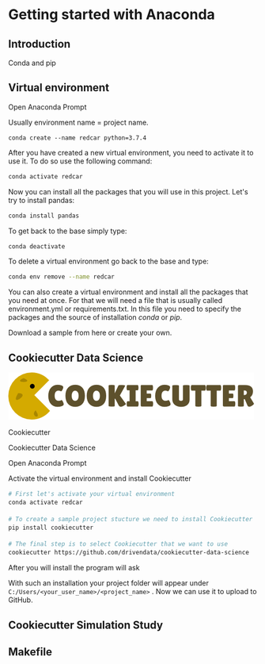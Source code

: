 # Getting started with Anaconda

## Introduction

Conda and pip

## Virtual environment

Open Anaconda Prompt

Usually environment name = project name.

```
conda create --name redcar python=3.7.4
```

After you have created a new virtual environment, you need to activate it to use it. To do so use the following command:

```bash
conda activate redcar
```

Now you can install all the packages that you will use in this project. Let's try to install pandas:



```bash
conda install pandas
```

To get back to the base simply type:

```bash
conda deactivate
```

To delete a virtual environment go back to the base and type:

```bash
conda env remove --name redcar
```

You can also create a virtual environment and install all the packages that you need at once. For that we will need a file that is usually called environment.yml or requirements.txt. In this file you need to specify the packages and the source of installation _conda_ or _pip_.

Download a sample from here or create your own.

## Cookiecutter Data Science

![](../.gitbook/assets/cookiecutter-logo.png)

Cookiecutter 

Cookiecutter Data Science

Open Anaconda Prompt

Activate the virtual environment and install Cookiecutter

```bash
# First let's activate your virtual environment
conda activate redcar

# To create a sample project stucture we need to install Cookiecutter
pip install cookiecutter

# The final step is to select Cookiecutter that we want to use
cookiecutter https://github.com/drivendata/cookiecutter-data-science
```

After you will install the program will ask 

With such an installation your project folder will appear under `C:/Users/<your_user_name>/<project_name>` . Now we can use it to upload to GitHub.

## Cookiecutter Simulation Study

## Makefile

## 

